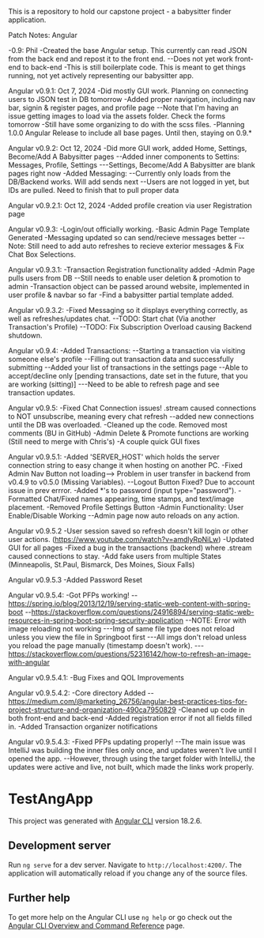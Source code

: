 This is a repository to hold our capstone project - a babysitter finder application.

Patch Notes: Angular

-0.9: Phil -Created the base Angular setup. This currently can read JSON from the back end and repost it to the front end. --Does not yet work front-end to back-end -This is still boilerplate code. This is meant to get things running, not yet actively representing our babysitter app.

Angular v0.9.1: Oct 7, 2024
-Did mostly GUI work. Planning on connecting users to JSON test in DB tomorrow
-Added proper navigation, including nav bar, signin & register pages, and profile page
--Note that I'm having an issue getting images to load via the assets folder. Check the forms tomorrow
-Still have some organizing to do with the scss files.
-Planning 1.0.0 Angular Release to include all base pages. Until then, staying on 0.9.*

Angular v0.9.2: Oct 12, 2024
-Did more GUI work, added Home, Settings, Become/Add A Babysitter pages
--Added inner components to Settins: Messages, Profile, Settings
---Settings, Become/Add A Babysitter are blank pages right now
-Added Messaging:
--Currently only loads from the DB/Backend works. Will add sends next
--Users are not logged in yet, but IDs are pulled. Need to finish that to pull proper data

Angular v0.9.2.1: Oct 12, 2024 -Added profile creation via user Registration page

Angular v0.9.3: 
-Login/out officially working.
-Basic Admin Page Template Generated
-Messaging updated so can send/recieve messages better
--Note: Still need to add auto refreshes to recieve exterior messages & Fix Chat Box Selections.

Angular v0.9.3.1:
-Transaction Registration functionality added
-Admin Page pulls users from DB
--Still needs to enable user deletion & promotion to admin
-Transaction object can be passed around website, implemented in user profile & navbar so far
-Find a babysitter partial template added.

Angular v0.9.3.2:
-Fixed Messaging so it displays everything correctly, as well as refreshes/updates chat.
--TODO: Start chat (Via another Transaction's Profile)
--TODO: Fix Subscription Overload causing Backend shutdown.

Angular v0.9.4:
-Added Transactions:
--Starting a transaction via visiting someone else's profile
--Filling out transaction data and successfully submitting
--Added your list of transactions in the settings page
--Able to accept/decline only [pending transactions, date set in the future, that you are working (sitting)]
---Need to be able to refresh page and see transaction updates.

Angular v0.9.5:
-Fixed Chat Connection issues! .stream caused connections to NOT unsubscribe, meaning every chat refresh
--added new connections until the DB was overloaded.
-Cleaned up the code. Removed most comments (BU in GitHub)
-Admin Delete & Promote functions are working (Still need to merge with Chris's)
-A couple quick GUI fixes

Angular v0.9.5.1:
-Added 'SERVER_HOST' which holds the server connection string to easy change it when hosting on another PC.
-Fixed Admin Nav Button not loading--> Problem in user transfer in backend from v0.4.9 to v0.5.0 (Missing Variables).
--Logout Button Fixed? Due to account issue in prev errror.
-Added *'s to password (input type="password").
-Formatted Chat/Fixed names appearing, time stamps, and text/image placement.
-Removed Profile Settings Button
-Admin Functionality: User Enable/Disable Working
--Admin page now auto reloads on any action.

Angular v0.9.5.2
-User session saved so refresh doesn't kill login or other user actions. (https://www.youtube.com/watch?v=amdlyRpNiLw)
-Updated GUI for all pages
-Fixed a bug in the transactions (backend) where .stream caused connections to stay.
-Add fake users from multiple States (Minneapolis, St.Paul, Bismarck, Des Moines, Sioux Falls)

Angular v0.9.5.3
-Added Password Reset 

Angular v0.9.5.4:
-Got PFPs working!
--https://spring.io/blog/2013/12/19/serving-static-web-content-with-spring-boot
--https://stackoverflow.com/questions/24916894/serving-static-web-resources-in-spring-boot-spring-security-application
--NOTE: Error with image reloading not working
---Img of same file type does not reload unless you view the file in Springboot first
---All imgs don't reload unless you reload the page manually (timestamp doesn't work).
---https://stackoverflow.com/questions/52316142/how-to-refresh-an-image-with-angular

Angular v0.9.5.4.1:
-Bug Fixes and QOL Improvements

Angular v0.9.5.4.2:
-Core directory Added
--https://medium.com/@marketing_26756/angular-best-practices-tips-for-project-structure-and-organization-490ca7950829
-Cleaned up code in both front-end and back-end
-Added registration error if not all fields filled in.
-Added Transaction organizer notifications

Angular v0.9.5.4.3:
-Fixed PFPs updating properly!
--The main issue was IntelliJ was building the inner files only once, and updates weren't live until I opened the app.
--However, through using the target folder with IntelliJ, the updates were active and live, not built, which made the links work properly.

# TestAngApp

This project was generated with [Angular CLI](https://github.com/angular/angular-cli) version 18.2.6.

## Development server

Run `ng serve` for a dev server. Navigate to `http://localhost:4200/`. The application will automatically reload if you change any of the source files.

## Further help

To get more help on the Angular CLI use `ng help` or go check out the [Angular CLI Overview and Command Reference](https://angular.dev/tools/cli) page.
